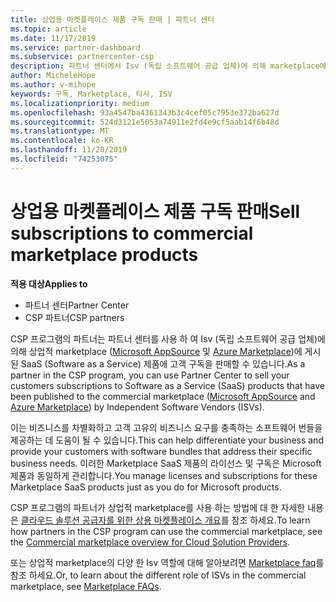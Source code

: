 ```yaml
---
title: 상업용 마켓플레이스 제품 구독 판매 | 파트너 센터
ms.topic: article
ms.date: 11/17/2019
ms.service: partner-dashboard
ms.subservice: partnercenter-csp
description: 파트너 센터에서 Isv (독립 소프트웨어 공급 업체)에 의해 marketplace에 게시 된 SaaS 제품에 고객 구독을 판매 하는 방법에 대해 알아봅니다.
author: MicheleHope
ms.author: v-mihope
keywords: 구독, Marketplace, 타사, ISV
ms.localizationpriority: medium
ms.openlocfilehash: 93a4547ba4361343b3c4cef05c7953e372ba627d
ms.sourcegitcommit: 524d3121e5053a74911e2fd4e9cf5aab14f6b48d
ms.translationtype: MT
ms.contentlocale: ko-KR
ms.lasthandoff: 11/20/2019
ms.locfileid: "74253075"
---
```

# <a name="sell-subscriptions-to-commercial-marketplace-products"></a><span data-ttu-id="c95c2-104">상업용 마켓플레이스 제품 구독 판매</span><span class="sxs-lookup"><span data-stu-id="c95c2-104">Sell subscriptions to commercial marketplace products</span></span>

<span data-ttu-id="c95c2-105">**적용 대상**</span><span class="sxs-lookup"><span data-stu-id="c95c2-105">**Applies to**</span></span>

- <span data-ttu-id="c95c2-106">파트너 센터</span><span class="sxs-lookup"><span data-stu-id="c95c2-106">Partner Center</span></span>
- <span data-ttu-id="c95c2-107">CSP 파트너</span><span class="sxs-lookup"><span data-stu-id="c95c2-107">CSP partners</span></span>

<span data-ttu-id="c95c2-108">CSP 프로그램의 파트너는 파트너 센터를 사용 하 여 Isv (독립 소프트웨어 공급 업체)에 의해 상업적 marketplace ([Microsoft AppSource](https://appsource.microsoft.com/) 및 [Azure Marketplace](https://azuremarketplace.microsoft.com/))에 게시 된 SaaS (Software as a Service) 제품에 고객 구독을 판매할 수 있습니다.</span><span class="sxs-lookup"><span data-stu-id="c95c2-108">As a partner in the CSP program, you can use Partner Center to sell your customers subscriptions to Software as a Service (SaaS) products that have been published to the commercial marketplace ([Microsoft AppSource](https://appsource.microsoft.com/) and [Azure Marketplace](https://azuremarketplace.microsoft.com/)) by Independent Software Vendors (ISVs).</span></span> 

<span data-ttu-id="c95c2-109">이는 비즈니스를 차별화하고 고객 고유의 비즈니스 요구를 충족하는 소프트웨어 번들을 제공하는 데 도움이 될 수 있습니다.</span><span class="sxs-lookup"><span data-stu-id="c95c2-109">This can help differentiate your business and provide your customers with software bundles that address their specific business needs.</span></span> <span data-ttu-id="c95c2-110">이러한 Marketplace SaaS 제품의 라이선스 및 구독은 Microsoft 제품과 동일하게 관리합니다.</span><span class="sxs-lookup"><span data-stu-id="c95c2-110">You manage licenses and subscriptions for these Marketplace SaaS products just as you do for Microsoft products.</span></span>

<span data-ttu-id="c95c2-111">CSP 프로그램의 파트너가 상업적 marketplace를 사용 하는 방법에 대 한 자세한 내용은 [클라우드 솔루션 공급자를 위한 상용 마켓플레이스 개요](csp-commercial-marketplace-overview.md)를 참조 하세요.</span><span class="sxs-lookup"><span data-stu-id="c95c2-111">To learn how partners in the CSP program can use the commercial marketplace, see the [Commercial marketplace overview for Cloud Solution Providers](csp-commercial-marketplace-overview.md).</span></span>

<span data-ttu-id="c95c2-112">또는 상업적 marketplace의 다양 한 Isv 역할에 대해 알아보려면 [Marketplace faq](https://docs.microsoft.com/azure/marketplace/marketplace-faq-publisher-guide)를 참조 하세요.</span><span class="sxs-lookup"><span data-stu-id="c95c2-112">Or, to learn about the different role of ISVs in the commercial marketplace, see [Marketplace FAQs](https://docs.microsoft.com/azure/marketplace/marketplace-faq-publisher-guide).</span></span>
